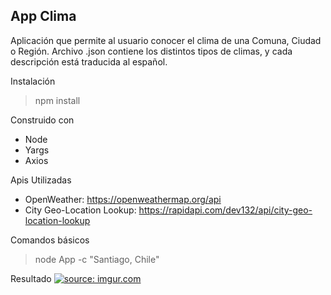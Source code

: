 ## App Clima

Aplicación que permite al usuario conocer el clima de una Comuna, Ciudad o Región.
Archivo .json contiene los distintos tipos de climas, y cada descripción está traducida al español.

Instalación
> npm install

Construido con
* Node
* Yargs
* Axios

Apis Utilizadas
* OpenWeather:                     https://openweathermap.org/api
* City Geo-Location Lookup:        https://rapidapi.com/dev132/api/city-geo-location-lookup

Comandos básicos
>node App -c "Santiago, Chile"

Resultado
<a href="https://imgur.com/w6ZIVeD"><img src="https://i.imgur.com/w6ZIVeD.png" title="source: imgur.com" /></a>
